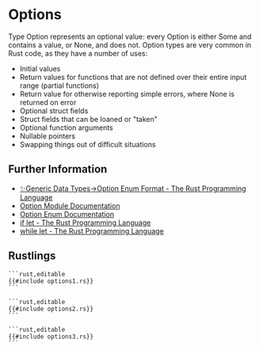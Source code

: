 # Options

Type Option represents an optional value: every Option is either Some and contains a value, or None, and does not.
Option types are very common in Rust code, as they have a number of uses:

- Initial values
- Return values for functions that are not defined over their entire input range (partial functions)
- Return value for otherwise reporting simple errors, where None is returned on error
- Optional struct fields
- Struct fields that can be loaned or "taken"
- Optional function arguments
- Nullable pointers
- Swapping things out of difficult situations

## Further Information

- [✨Generic Data Types->Option Enum Format - The Rust Programming Language](https://kuanhsiaokuo.github.io/the-rust-programming-book-khk/ch10-01-syntax.html#in-enum-definitions)
- [Option Module Documentation](https://doc.rust-lang.org/std/option/)
- [Option Enum Documentation](https://doc.rust-lang.org/std/option/enum.Option.html)
- [if let - The Rust Programming Language](https://kuanhsiaokuo.github.io/the-rust-programming-book-khk/rust_by_example_src/flow_control/if_let.html)
- [while let - The Rust Programming Language](https://kuanhsiaokuo.github.io/the-rust-programming-book-khk/rust_by_example_src/flow_control/while_let.html)

## Rustlings

~~~admonish note title="options1" collapsible=true
```rust,editable
{{#include options1.rs}}
```
~~~

~~~admonish note title="options2" collapsible=true
```rust,editable
{{#include options2.rs}}
```
~~~

~~~admonish note title="options3" collapsible=true
```rust,editable
{{#include options3.rs}}
```
~~~
